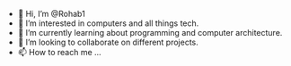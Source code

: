 - 👋 Hi, I’m @Rohab1
- 👀 I’m interested in computers and all things tech.
- 🌱 I’m currently learning about programming and computer architecture.
- 💞️ I’m looking to collaborate on different projects.
- 📫 How to reach me ...

<!---
Rohab1/Rohab1 is a ✨ special ✨ repository because its `README.md` (this file) appears on your GitHub profile.
You can click the Preview link to take a look at your changes.
--->

